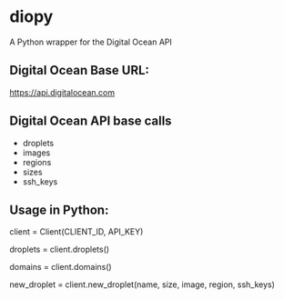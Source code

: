 diopy
=====

A Python wrapper for the Digital Ocean API

Digital Ocean Base URL:
-----------------------
https://api.digitalocean.com

Digital Ocean API base calls
----------------------------

* droplets
* images
* regions
* sizes
* ssh\_keys

Usage in Python:
----------------

client = Client(CLIENT\_ID, API\_KEY)

droplets = client.droplets()

domains = client.domains()

new\_droplet = client.new\_droplet(name, size, image, region, ssh\_keys)
